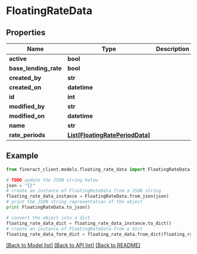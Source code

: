 # FloatingRateData


## Properties

Name | Type | Description | Notes
------------ | ------------- | ------------- | -------------
**active** | **bool** |  | [optional] 
**base_lending_rate** | **bool** |  | [optional] 
**created_by** | **str** |  | [optional] 
**created_on** | **datetime** |  | [optional] 
**id** | **int** |  | [optional] 
**modified_by** | **str** |  | [optional] 
**modified_on** | **datetime** |  | [optional] 
**name** | **str** |  | [optional] 
**rate_periods** | [**List[FloatingRatePeriodData]**](FloatingRatePeriodData.md) |  | [optional] 

## Example

```python
from fineract_client.models.floating_rate_data import FloatingRateData

# TODO update the JSON string below
json = "{}"
# create an instance of FloatingRateData from a JSON string
floating_rate_data_instance = FloatingRateData.from_json(json)
# print the JSON string representation of the object
print FloatingRateData.to_json()

# convert the object into a dict
floating_rate_data_dict = floating_rate_data_instance.to_dict()
# create an instance of FloatingRateData from a dict
floating_rate_data_form_dict = floating_rate_data.from_dict(floating_rate_data_dict)
```
[[Back to Model list]](../README.md#documentation-for-models) [[Back to API list]](../README.md#documentation-for-api-endpoints) [[Back to README]](../README.md)


